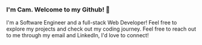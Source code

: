 ### I'm Cam. Welcome to my Github! 🚀

I'm a Software Engineer and a full-stack Web Developer! Feel free to explore my projects and check out my coding journey. Feel free to reach out to me through my email and LinkedIn, I'd love to connect!
